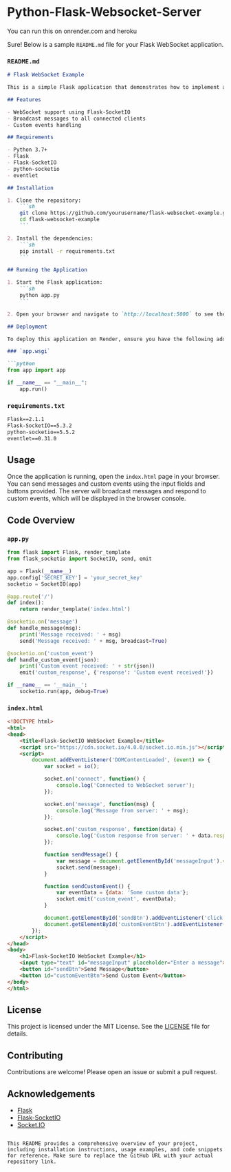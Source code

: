 # Python-Flask-Websocket-Server
You can run this on onrender.com and heroku 


Sure! Below is a sample `README.md` file for your Flask WebSocket application.

### `README.md`

```markdown
# Flask WebSocket Example

This is a simple Flask application that demonstrates how to implement a WebSocket API using Flask-SocketIO. The application allows clients to connect via WebSocket, send messages, and receive broadcast messages from the server.

## Features

- WebSocket support using Flask-SocketIO
- Broadcast messages to all connected clients
- Custom events handling

## Requirements

- Python 3.7+
- Flask
- Flask-SocketIO
- python-socketio
- eventlet

## Installation

1. Clone the repository:
    ```sh
    git clone https://github.com/yourusername/flask-websocket-example.git
    cd flask-websocket-example
    ```

2. Install the dependencies:
    ```sh
    pip install -r requirements.txt
    ```

## Running the Application

1. Start the Flask application:
    ```sh
    python app.py
    ```

2. Open your browser and navigate to `http://localhost:5000` to see the WebSocket example in action.

## Deployment

To deploy this application on Render, ensure you have the following additional files:

### `app.wsgi`

```python
from app import app

if __name__ == "__main__":
    app.run()
```

### `requirements.txt`

```txt
Flask==2.1.1
Flask-SocketIO==5.3.2
python-socketio==5.5.2
eventlet==0.31.0
```

## Usage

Once the application is running, open the `index.html` page in your browser. You can send messages and custom events using the input fields and buttons provided. The server will broadcast messages and respond to custom events, which will be displayed in the browser console.

## Code Overview

### `app.py`

```python
from flask import Flask, render_template
from flask_socketio import SocketIO, send, emit

app = Flask(__name__)
app.config['SECRET_KEY'] = 'your_secret_key'
socketio = SocketIO(app)

@app.route('/')
def index():
    return render_template('index.html')

@socketio.on('message')
def handle_message(msg):
    print('Message received: ' + msg)
    send('Message received: ' + msg, broadcast=True)

@socketio.on('custom_event')
def handle_custom_event(json):
    print('Custom event received: ' + str(json))
    emit('custom_response', {'response': 'Custom event received!'})

if __name__ == '__main__':
    socketio.run(app, debug=True)
```

### `index.html`

```html
<!DOCTYPE html>
<html>
<head>
    <title>Flask-SocketIO WebSocket Example</title>
    <script src="https://cdn.socket.io/4.0.0/socket.io.min.js"></script>
    <script>
        document.addEventListener('DOMContentLoaded', (event) => {
            var socket = io();

            socket.on('connect', function() {
                console.log('Connected to WebSocket server');
            });

            socket.on('message', function(msg) {
                console.log('Message from server: ' + msg);
            });

            socket.on('custom_response', function(data) {
                console.log('Custom response from server: ' + data.response);
            });

            function sendMessage() {
                var message = document.getElementById('messageInput').value;
                socket.send(message);
            }

            function sendCustomEvent() {
                var eventData = {data: 'Some custom data'};
                socket.emit('custom_event', eventData);
            }

            document.getElementById('sendBtn').addEventListener('click', sendMessage);
            document.getElementById('customEventBtn').addEventListener('click', sendCustomEvent);
        });
    </script>
</head>
<body>
    <h1>Flask-SocketIO WebSocket Example</h1>
    <input type="text" id="messageInput" placeholder="Enter a message">
    <button id="sendBtn">Send Message</button>
    <button id="customEventBtn">Send Custom Event</button>
</body>
</html>
```

## License

This project is licensed under the MIT License. See the [LICENSE](LICENSE) file for details.

## Contributing

Contributions are welcome! Please open an issue or submit a pull request.

## Acknowledgements

- [Flask](https://flask.palletsprojects.com/)
- [Flask-SocketIO](https://flask-socketio.readthedocs.io/)
- [Socket.IO](https://socket.io/)
```

This README provides a comprehensive overview of your project, including installation instructions, usage examples, and code snippets for reference. Make sure to replace the GitHub URL with your actual repository link.
